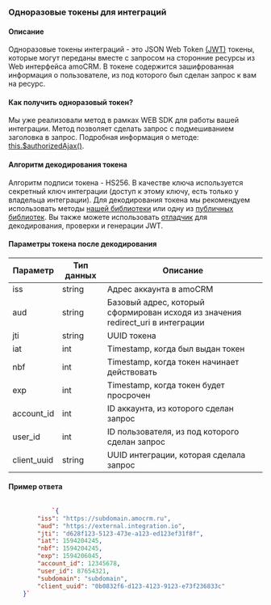 
<a name="common-info"></a>

### Одноразовые токены для интеграций

#### Описание 
Одноразовые токены интеграций - это JSON Web Token [(JWT)](https://jwt.io/) токены, которые могут переданы вместе с запросом на сторонние ресурсы из Web интерфейса amoCRM. В токене содержится зашифрованная информация о пользователе, из под которого был сделан запрос к вам на ресурс.

#### Как получить одноразовый токен?
Мы уже реализовали метод в рамках WEB SDK для работы вашей интеграции. Метод позволяет сделать запрос с подмешиванием заголовка в запрос. Подробная информация о методе: [this.$authorizedAjax()](https://amocrm.ru/developers/content/web\_sdk/mechanics\#authorized\_ajax).

#### Алгоритм декодирования токена 
Алгоритм подписи токена - HS256.
В качестве ключа используется секретный ключ интеграции (доступ к этому ключу, есть только у владельца интеграции). Для декодирования токена мы рекомендуем использовать методы [нашей библиотеки](https://github.com/amocrm/amocrm-api-php) или одну из [публичных библиотек](https://jwt.io/\#libraries-io). Вы также можете использовать [отладчик](https://jwt.io/\#debugger-io) для декодирования, проверки и генерации JWT.

#### Параметры токена после декодирования

| Параметр     | Тип данных | Описание                                                                         |
|--------------|------------|----------------------------------------------------------------------------------|
| iss          | string     | Адрес аккаунта в amoCRM                                                          |
| aud          | string     | Базовый адрес, который сформирован исходя из значения redirect\_uri в интеграции |
| jti          | string     | UUID токена                                                                      |
| iat          | int        | Timestamp, когда был выдан токен                                                 |
| nbf          | int        | Timestamp, когда токен начинает действовать                                      |
| exp          | int        | Timestamp, когда токен будет просрочен                                           |
| account\_id  | int        | ID аккаунта, из которого сделан запрос                                           |
| user\_id     | int        | ID пользователя, из под которого сделан запрос                                   |
| client\_uuid | string     | UUID интеграции, которая сделала запрос                                          |

#### Пример ответа

```json

            `{
        "iss": "https://subdomain.amocrm.ru",
        "aud": "https://external.integration.io",
        "jti": "d628f123-5123-473e-a123-ed123ef31f8f",
        "iat": 1594204245,
        "nbf": 1594204245,
        "exp": 1594206045,
        "account_id": 12345678,
        "user_id": 87654321,
        "subdomain": "subdomain",
        "client_uuid": "0b0832f6-d123-4123-9123-e73f236833c"
    }` 
        
```

<!-- Generated at Thu, 04 Mar 2021 09:23:30 +0000. amoCRM Documentation Generator -->